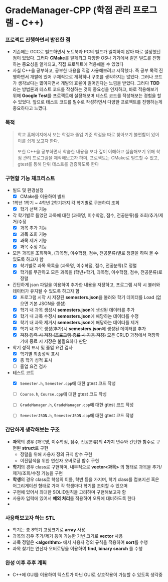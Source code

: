 # GradeManager-CPP (학점 관리 프로그램 - C++)

### 프로젝트 진행하면서 발전한 점
- 기존에는 GCC로 빌드하면서 노트북과 PC의 빌드가 일치하지 않아 따로 설정했던 점이 있었다. 그러다 **CMake**를 알게되고 다양한 OS나 기기에서 같은 빌드를 진행하는 중요성을 알게되고, 직접 프로젝트에 적용해볼 수 있었다
- 사실 C++을 공부하고, 공부한 내용을 직접 사용해보려고 시작했다. 즉 공부 목적 진행하면서 개발에 있어 구체적으로 계획히나 구조를 생각하지는 않았다. 그러나 코드가 생각보다는 많아지면서 개발의 효율이 떨어진다는 느낌을 받았다. 그러다 **TDD**라는 방법론과 테스트 코드를 작성하는 것의 중요성을 인지하고, 바로 적용해보기 위해 **Google Test**를 프로젝트에 설정해보며 테스트 코드를 작성해보는 경험을 할 수 있었다. 앞으로 테스트 코드를 필수로 작성하면서 다양한 프로젝트를 진행하는게 중요하다고 느꼈다.


### 목적
> 학교 홈페이지에서 보는 학점과 졸업 기준 학점을 따로 찾아보기 불편함이 있어 이를 쉽게 보고자 한다.
> 
> 또한 C++을 공부하면서 학습한 내용을 보다 깊이 이해하고 실습해보기 위해 학점 관리 프로그램을 제작해보고자 하며, 프로젝트는 CMake로 빌드할 수 있고, gtest를 통해 단위 테스트를 검증하도록 한다


### 구현할 기능 체크리스트
- 빌드 및 환경설정
  - [x] CMake를 이용하여 빌드
- 1학년 1학기 ~ 4학년 2학기까지 각 학기별로 구분하여 조회
  - [x] 학기 선택 기능
- 각 학기별로 들었던 과목에 대한 (과목명, 이수학점, 점수, 전공분류)를 조회/추가/제거/수정
  - [x] 과목 추가 기능
  - [x] 과목 조회 기능
  - [x] 과목 제거 기능
  - [x] 과목 수정 기능
- 모든 과목을 조회하며, (과목명, 이수학점, 점수, 전공분류)별로 정렬을 하여 볼 수 있도록 하고자 함
  - [x] 학기별로 과목 목록을 (과목명, 이수학점, 점수, 전공분류)로 정렬
  - [x] 학기를 무관하고 모든 과목을 (학년+학기, 과목명, 이수학점, 점수, 전공분류)로 정렬
- 간단하게 json 파일을 이용하여 추가한 내용을 저장하고, 프로그램 시작 시 불러와 데이터가 유지될 수 있도록 하고자 함
  - [x] 프로그램 시작 시 저장된 **semesters.json**을 불러와 학기 데이터를 Load (없으면 기본 JSON을 생성)
  - [x] 학기 내 과목 생성시 **semesters.json**에 생성된 데이터를 추가
  - [x] 학기 내 과목 수정시 **semesters.json**에 해당하는 데이터를 수정
  - [x] 학기 내 과목 제거시 **semesters.json**에 해당하는 데이터를 제거
  - [x] 학기 내 과목 생성(추가)시 **semesters.json**에 생성된 데이터를 추가
  - [x] ~~저장 입력 시 저장 (프로그램 종료 시 자동 저장)~~ 
  모든 CRUD 과정에서 저장하기에 종료 시 저장은 불필요하다 판단
- 학기 성적 표시 및 졸업 요건 검사
  - [x] 학기별 최종성적 표시
  - [x] 총 학기 성적 표시
  - [ ] 졸업 요건 검사
- 테스트 코트
  - [x] `Semester.h`, `Semester.cpp`에 대한 gtest 코드 작성
  - [ ] `Course.h`, `Course.cpp`에 대한 gtest 코드 작성
  - [ ] `GradeManager.h`, `GradeManager.cpp`에 대한 gtest 코드 작성
  - [ ] `SemesterJSON.h`, `SemesterJSON.cpp`에 대한 gtest 코드 작성


### 간단하게 생각해보는 구조
- **과목**의 경우 (과목명, 이수학점, 점수, 전공분류)의 4가지 변수와 간단한 함수로 구현된 **struct**로 구현
  - 정렬을 위해 사용자 정의 규칙 함수 구현
  - 이진탐색을 위한 연산자 오버로딩 함수 구현
- **학기**의 경우 class로 구현하며, 내부적으로 **vector\<과목\>** 의 형태로 과목을 추가/제거/조회/수정 기능을 구현
- **학생**의 경우 class로 학생의 이름, 학번 등을 가지며, 학기 class를 컴포지션 혹은 어그리게이션 형태로 가져 각 학생마다 학기를 조회할 수 있으며
- 구현에 있어서 최대한 SOLID원칙을 고려하며 구현해보고자 함
- 사용자 입력에 있어서 **예외 처리**를 적용하여 오류에 대비하도록 한다
- 

### 사용해보고자 하는 STL
- 학기는 총 8학기 고정크기로 **array** 사용
- 과목의 경우 추가/제거 등이 가능한 가변 크기로 **vector** 사용
- 과목 정렬은 **\<algorithm\>** 에서 사용자 정의 규칙을 적용하여 **sort**를 수행
- 과목 찾기는 연산자 오버로딩을 이용하여 **find**, **binary search** 를 수행


### 완성 이후 추후 계획
- C++에 GUI를 이용하여 텍스트가 아닌 GUI로 상호작용이 가능할 수 있도록 생각중



